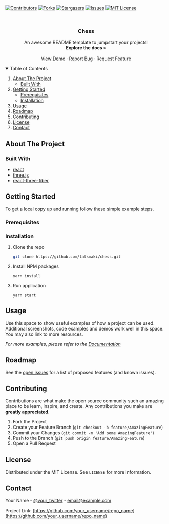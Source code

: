 <!-- PROJECT SHIELDS -->
[![Contributors][contributors-shield]][contributors-url]
[![Forks][forks-shield]][forks-url]
[![Stargazers][stars-shield]][stars-url]
[![Issues][issues-shield]][issues-url]
[![MIT License][license-shield]][license-url]



<!-- PROJECT LOGO -->
<br />
<p align="center">
  <h3 align="center">Chess</h3>

  <p align="center">
    An awesome README template to jumpstart your projects!
    <br />
    <a><strong>Explore the docs »</strong></a>
    <br />
    <br />
    <a href="https://chess-zeta.vercel.app/">View Demo</a>
    ·
    <a>Report Bug</a>
    ·
    <a>Request Feature</a>
  </p>
</p>



<!-- TABLE OF CONTENTS -->
<details open="open">
  <summary>Table of Contents</summary>
  <ol>
    <li>
      <a href="#about-the-project">About The Project</a>
      <ul>
        <li><a href="#built-with">Built With</a></li>
      </ul>
    </li>
    <li>
      <a href="#getting-started">Getting Started</a>
      <ul>
        <li><a href="#prerequisites">Prerequisites</a></li>
        <li><a href="#installation">Installation</a></li>
      </ul>
    </li>
    <li><a href="#usage">Usage</a></li>
    <li><a href="#roadmap">Roadmap</a></li>
    <li><a href="#contributing">Contributing</a></li>
    <li><a href="#license">License</a></li>
    <li><a href="#contact">Contact</a></li>
  </ol>
</details>



<!-- ABOUT THE PROJECT -->
## About The Project


### Built With

* [react](https://reactjs.org/)
* [three.js](https://threejs.org/)
* [react-three-fiber](https://docs.pmnd.rs/react-three-fiber/getting-started/introduction)



<!-- GETTING STARTED -->
## Getting Started

To get a local copy up and running follow these simple example steps.

### Prerequisites

### Installation

1. Clone the repo
   ```sh
   git clone https://github.com/tatsmaki/chess.git
   ```
2. Install NPM packages
   ```sh
   yarn install
   ```
3. Run application
   ```sh-
   yarn start
   ```



<!-- USAGE EXAMPLES -->
## Usage

Use this space to show useful examples of how a project can be used. Additional screenshots, code examples and demos work well in this space. You may also link to more resources.

_For more examples, please refer to the [Documentation](https://example.com)_



<!-- ROADMAP -->
## Roadmap

See the [open issues](https://github.com/tatsmaki/chess/issues) for a list of proposed features (and known issues).



<!-- CONTRIBUTING -->
## Contributing

Contributions are what make the open source community such an amazing place to be learn, inspire, and create. Any contributions you make are **greatly appreciated**.

1. Fork the Project
2. Create your Feature Branch (`git checkout -b feature/AmazingFeature`)
3. Commit your Changes (`git commit -m 'Add some AmazingFeature'`)
4. Push to the Branch (`git push origin feature/AmazingFeature`)
5. Open a Pull Request



<!-- LICENSE -->
## License

Distributed under the MIT License. See `LICENSE` for more information.



<!-- CONTACT -->
## Contact

Your Name - [@your_twitter](https://twitter.com/your_username) - email@example.com

Project Link: [https://github.com/your_username/repo_name](https://github.com/your_username/repo_name)


<!-- MARKDOWN LINKS & IMAGES -->
<!-- https://www.markdownguide.org/basic-syntax/#reference-style-links -->
[contributors-shield]: https://img.shields.io/github/contributors/tatsmaki/chess.svg?style=for-the-badge
[contributors-url]: https://github.com/tatsmaki/chess/graphs/contributors
[forks-shield]: https://img.shields.io/github/forks/tatsmaki/chess.svg?style=for-the-badge
[forks-url]: https://github.com/tatsmaki/chess/network/members
[stars-shield]: https://img.shields.io/github/stars/tatsmaki/chess.svg?style=for-the-badge
[stars-url]: https://github.com/tatsmaki/chess/stargazers
[issues-shield]: https://img.shields.io/github/issues/tatsmaki/chess.svg?style=for-the-badge
[issues-url]: https://github.com/tatsmaki/chess/issues
[license-shield]: https://img.shields.io/github/license/tatsmaki/chess.svg?style=for-the-badge
[license-url]: https://github.com/tatsmaki/chess/blob/develop/LICENSE
